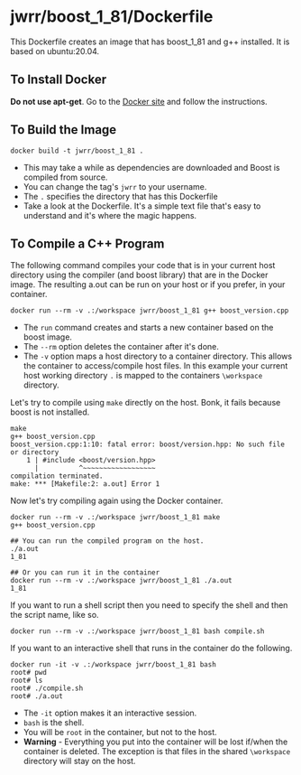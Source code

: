 jwrr/boost_1_81/Dockerfile
===========================

This Dockerfile creates an image that has boost_1_81 and g++ installed. It is
based on ubuntu:20.04.

To Install Docker
-----------------

**Do not use apt-get**.
Go to the [Docker site](https://docs.docker.com/desktop/install/linux-install/)
and follow the instructions.

To Build the Image
------------------

```
docker build -t jwrr/boost_1_81 .
```

* This may take a while as dependencies are downloaded and
  Boost is compiled from source.
* You can change the tag's `jwrr` to your username.
* The `.` specifies the directory that has this Dockerfile
* Take a look at the Dockerfile. It's a simple text file that's
  easy to understand and it's where the magic happens.

To Compile a C++ Program
------------------------

The following command compiles your code that is in your current host directory
using the compiler (and boost library) that are in the Docker image. The
resulting a.out can be run on your host or if you prefer, in your
container.

```
docker run --rm -v .:/workspace jwrr/boost_1_81 g++ boost_version.cpp
```

* The `run` command creates and starts a new container based on the
  boost image.
* The `--rm` option deletes the container after it's done.
* The `-v` option maps a host directory to a container directory. This allows the
  container to access/compile host files. In this example your current host
  working directory `.` is mapped to the containers `\workspace` directory.


Let's try to compile using `make` directly on the host. Bonk, it fails because boost is
not installed.

```
make
g++ boost_version.cpp
boost_version.cpp:1:10: fatal error: boost/version.hpp: No such file or directory
    1 | #include <boost/version.hpp>
      |          ^~~~~~~~~~~~~~~~~~~
compilation terminated.
make: *** [Makefile:2: a.out] Error 1
```

Now let's try compiling again using the Docker container.

```
docker run --rm -v .:/workspace jwrr/boost_1_81 make
g++ boost_version.cpp

## You can run the compiled program on the host.
./a.out
1_81

## Or you can run it in the container
docker run --rm -v .:/workspace jwrr/boost_1_81 ./a.out
1_81
```

If you want to run a shell script then you need to specify the shell and then
the script name, like so.

```
docker run --rm -v .:/workspace jwrr/boost_1_81 bash compile.sh
```

If you want to an interactive shell that runs in the container do the following.

```
docker run -it -v .:/workspace jwrr/boost_1_81 bash
root# pwd
root# ls
root# ./compile.sh
root# ./a.out
```

* The `-it` option makes it an interactive session.
* `bash` is the shell.
* You will be `root` in the container, but not to the host.
* **Warning** - Everything you put into the container will be lost if/when the
  container is deleted. The exception is that files in the shared `\workspace`
  directory will stay on the host.
